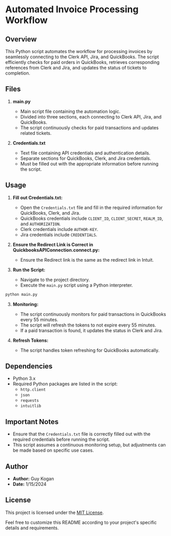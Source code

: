 # Automated Invoice Processing Workflow

## Overview

This Python script automates the workflow for processing invoices by seamlessly connecting to the Clerk API, Jira, and QuickBooks. The script efficiently checks for paid orders in QuickBooks, retrieves corresponding references from Clerk and Jira, and updates the status of tickets to completion.

## Files

1. **main.py**
   - Main script file containing the automation logic.
   - Divided into three sections, each connecting to Clerk API, Jira, and QuickBooks.
   - The script continuously checks for paid transactions and updates related tickets.

2. **Credentials.txt**
   - Text file containing API credentials and authentication details.
   - Separate sections for QuickBooks, Clerk, and Jira credentials.
   - Must be filled out with the appropriate information before running the script.

## Usage

1. **Fill out Credentials.txt:**
   - Open the `Credentials.txt` file and fill in the required information for QuickBooks, Clerk, and Jira.
   - QuickBooks credentials include `CLIENT_ID`, `CLIENT_SECRET`, `REALM_ID`, and `AUTHORIZATION`.
   - Clerk credentials include `AUTHOR-KEY`.
   - Jira credentials include `CREDENTIALS`.

2. **Ensure the Redirect Link is Correct in QuickbooksAPIConnection.connect.py:**
   - Ensure the Redirect link is the same as the redirect link in Intuit.

3. **Run the Script:**
   - Navigate to the project directory.
   - Execute the `main.py` script using a Python interpreter.

```bash
python main.py
```

3. **Monitoring:**
   - The script continuously monitors for paid transactions in QuickBooks every 55 minutes.
   - The script will refresh the tokens to not expire every 55 minutes.
   - If a paid transaction is found, it updates the status in Clerk and Jira.

4. **Refresh Tokens:**
   - The script handles token refreshing for QuickBooks automatically.

## Dependencies

- Python 3.x
- Required Python packages are listed in the script:
  - `http.client`
  - `json`
  - `requests`
  - `intuitlib`

## Important Notes

- Ensure that the `Credentials.txt` file is correctly filled out with the required credentials before running the script.
- This script assumes a continuous monitoring setup, but adjustments can be made based on specific use cases.

## Author

- **Author:** Guy Kogan
- **Date:** 1/15/2024

## License

This project is licensed under the [MIT License](LICENSE.md).

Feel free to customize this README according to your project's specific details and requirements.
